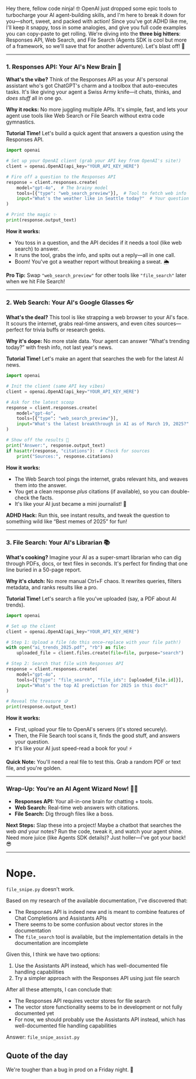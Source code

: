 Hey there, fellow code ninja! 🤓 OpenAI just dropped some epic tools to turbocharge your AI agent-building skills, and I'm here to break it down for you—short, sweet, and packed with action! Since you've got ADHD like me, I'll keep it snappy, toss in some analogies, and give you full code examples you can copy-paste to get rolling. We're diving into the **three big hitters**: Responses API, Web Search, and File Search (Agents SDK is cool but more of a framework, so we'll save that for another adventure). Let's blast off! 🚀

---

### 1. Responses API: Your AI's New Brain 🧠
**What's the vibe?** Think of the Responses API as your AI's personal assistant who's got ChatGPT's charm and a toolbox that auto-executes tasks. It's like giving your agent a Swiss Army knife—it chats, thinks, and *does stuff* all in one go.

**Why it rocks:** No more juggling multiple APIs. It's simple, fast, and lets your agent use tools like Web Search or File Search without extra code gymnastics.

**Tutorial Time!** Let's build a quick agent that answers a question using the Responses API.

```python
import openai

# Set up your OpenAI client (grab your API key from OpenAI's site!)
client = openai.OpenAI(api_key="YOUR_API_KEY_HERE")

# Fire off a question to the Responses API
response = client.responses.create(
    model="gpt-4o",  # The brainy model
    tools=[{"type": "web_search_preview"}],  # Tool to fetch web info
    input="What's the weather like in Seattle today?"  # Your question
)

# Print the magic ✨
print(response.output_text)
```

**How it works:**  
- You toss in a question, and the API decides if it needs a tool (like web search) to answer.  
- It runs the tool, grabs the info, and spits out a reply—all in one call.  
- Boom! You've got a weather report without breaking a sweat. 🌦️

**Pro Tip:** Swap `"web_search_preview"` for other tools like `"file_search"` later when we hit File Search!

---

### 2. Web Search: Your AI's Google Glasses 👓
**What's the deal?** This tool is like strapping a web browser to your AI's face. It scours the internet, grabs real-time answers, and even cites sources—perfect for trivia buffs or research geeks.

**Why it's dope:** No more stale data. Your agent can answer “What's trending today?” with fresh info, not last year's news.

**Tutorial Time!** Let's make an agent that searches the web for the latest AI news.

```python
import openai

# Init the client (same API key vibes)
client = openai.OpenAI(api_key="YOUR_API_KEY_HERE")

# Ask for the latest scoop
response = client.responses.create(
    model="gpt-4o",
    tools=[{"type": "web_search_preview"}],
    input="What's the latest breakthrough in AI as of March 19, 2025?"
)

# Show off the results 🎉
print("Answer:", response.output_text)
if hasattr(response, "citations"):  # Check for sources
    print("Sources:", response.citations)
```

**How it works:**  
- The Web Search tool pings the internet, grabs relevant hits, and weaves them into the answer.  
- You get a clean response *plus* citations (if available), so you can double-check the facts.  
- It's like your AI just became a mini journalist! 📰

**ADHD Hack:** Run this, see instant results, and tweak the question to something wild like “Best memes of 2025” for fun!

---

### 3. File Search: Your AI's Librarian 📚
**What's cooking?** Imagine your AI as a super-smart librarian who can dig through PDFs, docs, or text files in seconds. It's perfect for finding that one line buried in a 50-page report.

**Why it's clutch:** No more manual Ctrl+F chaos. It rewrites queries, filters metadata, and ranks results like a pro.

**Tutorial Time!** Let's search a file you've uploaded (say, a PDF about AI trends).

```python
import openai

# Set up the client
client = openai.OpenAI(api_key="YOUR_API_KEY_HERE")

# Step 1: Upload a file (do this once—replace with your file path!)
with open("ai_trends_2025.pdf", "rb") as file:
    uploaded_file = client.files.create(file=file, purpose="search")

# Step 2: Search that file with Responses API
response = client.responses.create(
    model="gpt-4o",
    tools=[{"type": "file_search", "file_ids": [uploaded_file.id]}],
    input="What's the top AI prediction for 2025 in this doc?"
)

# Reveal the treasure 🪙
print(response.output_text)
```

**How it works:**  
- First, upload your file to OpenAI's servers (it's stored securely).  
- Then, the File Search tool scans it, finds the good stuff, and answers your question.  
- It's like your AI just speed-read a book for you! ⚡

**Quick Note:** You'll need a real file to test this. Grab a random PDF or text file, and you're golden.

---

### Wrap-Up: You're an AI Agent Wizard Now! 🧙‍♂️
- **Responses API:** Your all-in-one brain for chatting + tools.  
- **Web Search:** Real-time web answers with citations.  
- **File Search:** Dig through files like a boss.  

**Next Steps:** Slap these into a project! Maybe a chatbot that searches the web *and* your notes? Run the code, tweak it, and watch your agent shine. Need more juice (like Agents SDK details)? Just holler—I've got your back! 😎

---

# Nope.

`file_snipe.py` doesn't work.

Based on my research of the available documentation, I've discovered that:

- The Responses API is indeed new and is meant to combine features of Chat Completions and Assistants APIs
- There seems to be some confusion about vector stores in the documentation
- The `file_search` tool is available, but the implementation details in the documentation are incomplete

Given this, I think we have two options:

1. Use the Assistants API instead, which has well-documented file handling capabilities
2. Try a simpler approach with the Responses API using just file search


After all these attempts, I can conclude that:

- The Responses API requires vector stores for file search
- The vector store functionality seems to be in development or not fully documented yet
- For now, we should probably use the Assistants API instead, which has well-documented file handling capabilities

Answer: `file_snipe_assist.py`

## Quote of the day

We're tougher than a bug in prod on a Friday night. 💪

<br>
